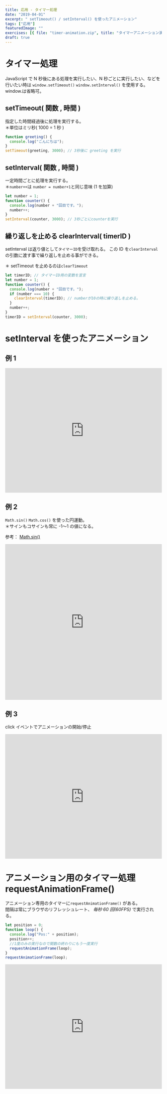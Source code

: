 ```yaml
---
title: 応用 - タイマー処理
date: "2019-04-01"
excerpt: " setTimeout() / setInterval() を使ったアニメーション"
tags: ["応用"]
featuredImage: ""
exercises: [{ file: "timer-animation.zip", title: "タイマーアニメーション演習" }]
draft: true
---
```


# タイマー処理

JavaScript で N 秒後にある処理を実行したい、N 秒ごとに実行したい、などを行いたい時は
`window.setTimeout()` `window.setInterval()` を使用する。 window.は省略可。

## setTimeout( 関数 , 時間 )

指定した時間経過後に処理を実行する。  
＊単位はミリ秒( 1000 = 1 秒 )

```js
function greeting() {
  console.log("こんにちは");
}
setTimeout(greeting, 3000); // 3秒後に greeting を実行
```

## setInterval( 関数 , 時間 )

一定時間ごとに処理を実行する。  
＊`number++`は `number = number+1`と同じ意味 (1 を加算)

```js
let number = 1;
function counter() {
  console.log(number + "回目です。");
  number++;
}
setInterval(counter, 3000); // 3秒ごとにcounterを実行
```

## 繰り返しを止める clearInterval( timerID )

setInterval は返り値として`タイマーID`を受け取れる。
この ID を`clearInterval`の引数に渡す事で繰り返しを止める事ができる。

＊ setTimeout を止めるのは`clearTimeout`

```js
let timerID; // タイマーID用の変数を宣言
let number = 1;
function counter() {
  console.log(number + "回目です。");
  if (number === 10) {
    clearInterval(timerID); // numberが10の時に繰り返しを止める。
  }
  number++;
}
timerID = setInterval(counter, 3000);
```

# setInterval を使ったアニメーション

## 例 1

<iframe height="400" style="width: 100%;" scrolling="no" title="setInterval" src="https://codepen.io/RsakaiForEducation/embed/bGGVVxr?height=265&theme-id=0&default-tab=js,result" frameborder="no" allowtransparency="true" allowfullscreen="true">
  See the Pen <a href='https://codepen.io/RsakaiForEducation/pen/bGGVVxr'>setInterval</a> by R Sakai
  (<a href='https://codepen.io/RsakaiForEducation'>@RsakaiForEducation</a>) on <a href='https://codepen.io'>CodePen</a>.
</iframe>

## 例 2

`Math.sin()` `Math.cos()` を使った円運動。  
＊サインもコサインも常に -1〜1 の値になる。

参考： [Math.sin()](http://www.htmq.com/js/math_sin.shtml)

<iframe height="500" style="width: 100%;" scrolling="no" title="setInterval+sin()/cos()" src="https://codepen.io/RsakaiForEducation/embed/ZEEbbPm?height=265&theme-id=0&default-tab=js,result" frameborder="no" allowtransparency="true" allowfullscreen="true">
  See the Pen <a href='https://codepen.io/RsakaiForEducation/pen/ZEEbbPm'>setInterval+sin()/cos()</a> by R Sakai
  (<a href='https://codepen.io/RsakaiForEducation'>@RsakaiForEducation</a>) on <a href='https://codepen.io'>CodePen</a>.
</iframe>

## 例 3

click イベントでアニメーションの開始/停止

<iframe height="400" style="width: 100%;" scrolling="no" title="setInterval+event" src="https://codepen.io/RsakaiForEducation/embed/xxxwZOG?height=265&theme-id=0&default-tab=js,result" frameborder="no" allowtransparency="true" allowfullscreen="true">
  See the Pen <a href='https://codepen.io/RsakaiForEducation/pen/xxxwZOG'>setInterval+event</a> by R Sakai
  (<a href='https://codepen.io/RsakaiForEducation'>@RsakaiForEducation</a>) on <a href='https://codepen.io'>CodePen</a>.
</iframe>

# アニメーション用のタイマー処理 requestAnimationFrame()

アニメーション専用のタイマーに`requestAnimationFrame()` がある。  
間隔は常にブラウザのリフレッシュレート、 _毎秒 60 回(60FPS)_ で実行される。

```js
let position = 0;
function loop() {
  console.log("Pos:" + position);
  position++;
  //1度のみの実行なので関数の終わりにもう一度実行
  requestAnimationFrame(loop);
}
requestAnimationFrame(loop);
```

<iframe height="400" style="width: 100%;" scrolling="no" title="requestAnimationFrame" src="https://codepen.io/RsakaiForEducation/embed/dyyYGmW?height=265&theme-id=0&default-tab=js,result" frameborder="no" allowtransparency="true" allowfullscreen="true">
  See the Pen <a href='https://codepen.io/RsakaiForEducation/pen/dyyYGmW'>requestAnimationFrame</a> by R Sakai
  (<a href='https://codepen.io/RsakaiForEducation'>@RsakaiForEducation</a>) on <a href='https://codepen.io'>CodePen</a>.
</iframe>
